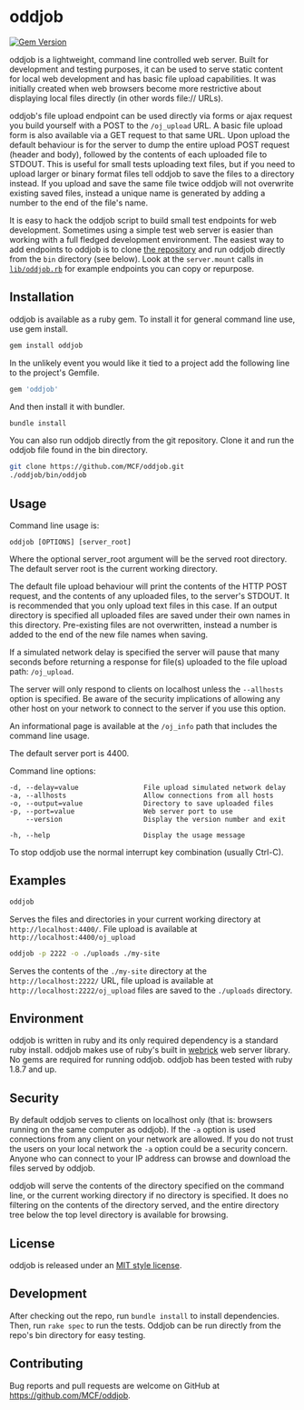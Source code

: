 # oddjob #

[![Gem Version](https://badge.fury.io/rb/oddjob.svg)](https://badge.fury.io/rb/oddjob)

oddjob is a lightweight, command line controlled web server.  Built for
development and testing purposes, it can be used to serve static content for
local web development and has basic file upload capabilities.  It was initially
created when web browsers  become more restrictive about displaying local files
directly (in other words file:// URLs).

oddjob's file upload endpoint can be used directly via forms or ajax request
you build yourself with a POST to the `/oj_upload` URL.  A basic file upload
form is also available via a GET request to that same URL.  Upon upload the
default behaviour is for the server to dump the entire upload POST request
(header and body), followed by the contents of each uploaded file to STDOUT.
This is useful for small tests uploading text files, but if you need to upload
larger or binary format files tell oddjob to save the files to a directory
instead. If you upload and save the same file twice oddjob will not overwrite
existing saved files, instead a unique name is generated by adding a number to
the end of the file's name.

It is easy to hack the oddjob script to build small test endpoints for web
development. Sometimes using a simple test web server is easier than working
with a full fledged development environment.  The easiest way to add endpoints
to oddjob is to clone [the repository](https://github.com/MCF/oddjob) and run
oddjob directly from the `bin` directory (see below).  Look at the
`server.mount` calls in [`lib/oddjob.rb`](lib/oddjob.rb) for example endpoints
you can copy or repurpose.

## Installation ##

oddjob is available as a ruby gem.  To install it for general command line
use, use gem install.

```sh
gem install oddjob
```

In the unlikely event you would like it tied to a project add the following
line to the project's Gemfile.

```ruby
gem 'oddjob'
```

And then install it with bundler.

```sh
bundle install
```

You can also run oddjob directly from the git repository.  Clone it and run the
oddjob file found in the bin directory.

```sh
git clone https://github.com/MCF/oddjob.git
./oddjob/bin/oddjob
```

## Usage ##

Command line usage is:

```
oddjob [OPTIONS] [server_root]
```

Where the optional server_root argument will be the served root directory.  The
default server root is the current working directory.

The default file upload behaviour will print the contents of the HTTP POST
request, and the contents of any uploaded files, to the server's STDOUT.  It is
recommended that you only upload text files in this case.  If an output
directory is specified all uploaded files are saved under their own names in
this directory.  Pre-existing files are not overwritten, instead a number is
added to the end of the new file names when saving.

If a simulated network delay is specified the server will pause that many
seconds before returning a response for file(s) uploaded to the file upload
path: `/oj_upload`.

The server will only respond to clients on localhost unless the `--allhosts`
option is specified.  Be aware of the security implications of allowing any
other host on your network to connect to the server if you use this option.

An informational page is available at the `/oj_info` path that includes the
command line usage.

The default server port is 4400.

Command line options:

    -d, --delay=value                File upload simulated network delay
    -a, --allhosts                   Allow connections from all hosts
    -o, --output=value               Directory to save uploaded files
    -p, --port=value                 Web server port to use
        --version                    Display the version number and exit

    -h, --help                       Display the usage message

To stop oddjob use the normal interrupt key combination (usually Ctrl-C).

## Examples ##

```sh
oddjob
```

Serves the files and directories in your current working directory at
`http://localhost:4400/`.  File upload is available at
`http://localhost:4400/oj_upload`

```sh
oddjob -p 2222 -o ./uploads ./my-site
```

Serves the contents of the `./my-site` directory at the
`http://localhost:2222/` URL, file upload is available at
`http://localhost:2222/oj_upload` files are saved to the
`./uploads` directory.

## Environment ##

oddjob is written in ruby and its only required dependency is a standard ruby
install.  oddjob makes use of ruby's built in
[webrick](http://ruby-doc.org/stdlib-2.0.0/libdoc/webrick/rdoc/WEBrick.html)
web server library.  No gems are required for running oddjob.  oddjob has been
tested with ruby 1.8.7 and up.

## Security ##

By default oddjob serves to clients on localhost only (that is: browsers
running on the same computer as oddjob).  If the `-a` option is used connections
from any client on your network are allowed.  If you do not trust the users on
your local network the `-a` option could be a security concern.  Anyone who can
connect to your IP address can browse and download the files served by oddjob.

oddjob will serve the contents of the directory specified on the command line,
or the current working directory if no directory is specified. It does no
filtering on the contents of the directory served, and the entire directory
tree below the top level directory is available for browsing.

## License ##

oddjob is released under an [MIT style license](MIT-LICENSE).

## Development ##

After checking out the repo, run `bundle install` to install dependencies. Then, run
`rake spec` to run the tests.  Oddjob can be run directly from the repo's bin
directory for easy testing.

## Contributing ##

Bug reports and pull requests are welcome on GitHub at
https://github.com/MCF/oddjob.
